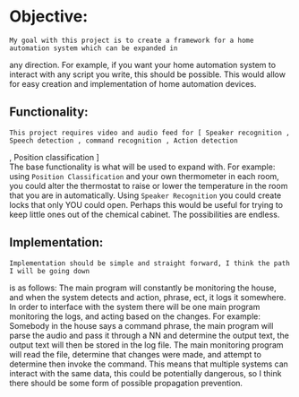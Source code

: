 # Objective: 


	My goal with this project is to create a framework for a home automation system which can be expanded in 
any direction. 
For example, if you want your home automation system to interact with any script you write, this should be possible. This would 
allow for easy creation and implementation of home automation devices. 

## Functionality: 


	This project requires video and audio feed for [ Speaker recognition , Speech detection , command recognition , Action detection 
, Position classification ]  
The base functionality is what will be used to expand with. For example: using `Position Classification` and your own thermometer in each room, you could alter the 
thermostat to raise or lower the temperature in the room that you are in automatically. Using `Speaker Recognition` you could create locks that only YOU could open.
Perhaps this would be useful for trying to keep little ones out of the chemical cabinet. The possibilities are endless.

## Implementation: 


	Implementation should be simple and straight forward, I think the path I will be going down 
is as follows: 
The main program will constantly be monitoring the house, and when the system detects and action, phrase, ect, it logs it somewhere. In order to interface with the system there will be one main program monitoring the logs, and acting based on the changes.
For example: Somebody in the house says a command phrase, the main program will parse the audio and pass it through a NN and determine the output text, the output text will then be stored in the log file. The main monitoring program will read the file,
determine that changes were made, and attempt to determine then invoke the command. This means that multiple systems can interact with the same data, this could be potentially dangerous, so I think there should be some form of possible propagation prevention.
